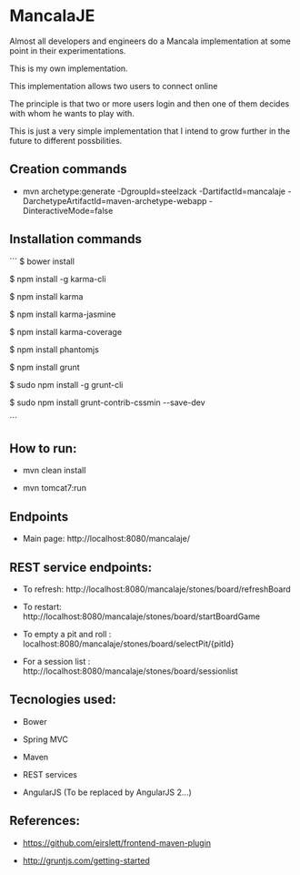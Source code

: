 # MancalaJE

Almost all developers and engineers do a Mancala implementation at some point in their experimentations.

This is my own implementation.

This implementation allows two users to connect online

The principle is that two or more users login and then one of them decides with whom he wants to play with.

This is just a very simple implementation that I intend to grow further in the future to different possbilities.

## Creation commands

* mvn archetype:generate -DgroupId=steelzack -DartifactId=mancalaje -DarchetypeArtifactId=maven-archetype-webapp -DinteractiveMode=false

## Installation commands

´´´
$ bower install

$ npm install -g karma-cli

$ npm install karma

$ npm install karma-jasmine

$ npm install karma-coverage

$ npm install phantomjs

$ npm install grunt

$ sudo npm install -g grunt-cli

$ sudo npm install grunt-contrib-cssmin --save-dev

´´´

## How to run:

* mvn clean install

* mvn tomcat7:run

## Endpoints

* Main page: http://localhost:8080/mancalaje/

## REST service endpoints:

* To refresh: http://localhost:8080/mancalaje/stones/board/refreshBoard

* To restart: http://localhost:8080/mancalaje/stones/board/startBoardGame

* To empty a pit and roll : localhost:8080/mancalaje/stones/board/selectPit/{pitId}

* For a session list : http://localhost:8080/mancalaje/stones/board/sessionlist

## Tecnologies used:

* Bower

* Spring MVC

* Maven

* REST services

* AngularJS (To be replaced by AngularJS 2...)

## References:

* https://github.com/eirslett/frontend-maven-plugin

* http://gruntjs.com/getting-started

